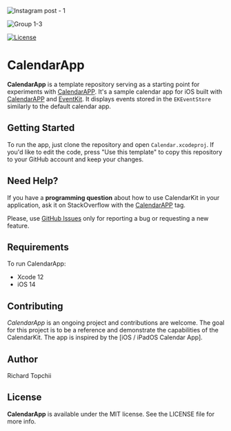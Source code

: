 ![Instagram post - 1](https://user-images.githubusercontent.com/68719137/149145736-a45fe42a-d420-48fb-ae09-abe350718bdd.png)

![Group 1-3](https://user-images.githubusercontent.com/68719137/149146424-2531d64b-7ded-4512-95e6-2abee5162076.png)


[![License](https://img.shields.io/github/license/richardtop/calendarkit)](https://swiftpackageindex.com/richardtop/CalendarKit)

# CalendarApp

**CalendarApp** is a template repository serving as a starting point for experiments with [CalendarAPP](https://github.com/luthfi1/Calendar-App.git). It's a sample calendar app for iOS built with [CalendarAPP](https://github.com/luthfi1/Calendar-App.git) and [EventKit](https://developer.apple.com/documentation/eventkit). It displays events stored in the `EKEventStore` similarly to the default calendar app.


## Getting Started
To run the app, just clone the repository and open `Calendar.xcodeproj`. If you'd like to edit the code, press "Use this template" to copy this repository to your GitHub account and keep your changes.

## Need Help?
If you have a **programming question** about how to use CalendarKit in your application, ask it on StackOverflow with the [CalendarAPP](https://stackoverflow.com/questions/tagged/calendarkit) tag.

Please, use [GitHub Issues](https://github.com/luthfi1/Calendar-App.git) only for reporting a bug or requesting a new feature.



## Requirements

To run CalendarApp:

- Xcode 12
- iOS 14

## Contributing

*CalendarApp* is an ongoing project and contributions are welcome. The goal for this project is to be a reference and demonstrate the capabilities of the CalendarKit. The app is inspired by the [iOS / iPadOS Calendar App].

## Author

Richard Topchii


## License

**CalendarApp** is available under the MIT license. See the LICENSE file for more info.
